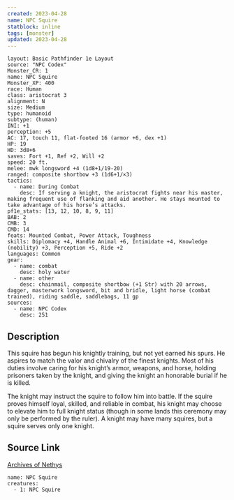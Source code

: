 ```yaml
---
created: 2023-04-28
name: NPC Squire
statblock: inline
tags: [monster]
updated: 2023-04-28
---
```

```statblock
layout: Basic Pathfinder 1e Layout
source: "NPC Codex"
Monster_CR: 1
name: NPC Squire
Monster_XP: 400
race: Human
class: aristocrat 3
alignment: N
size: Medium
type: humanoid
subtype: (human)
INI: +1
perception: +5
AC: 17, touch 11, flat-footed 16 (armor +6, dex +1)
HP: 19
HD: 3d8+6
saves: Fort +1, Ref +2, Will +2
speed: 20 ft.
melee: mwk longsword +4 (1d8+1/19-20)
ranged: composite shortbow +3 (1d6+1/×3)
tactics:
  - name: During Combat
    desc: If serving a knight, the aristocrat fights near his master, making frequent use of flanking and aid another. He stays mounted to take advantage of his horse’s attacks.
pf1e_stats: [13, 12, 10, 8, 9, 11]
BAB: 2
CMB: 3
CMD: 14
feats: Mounted Combat, Power Attack, Toughness
skills: Diplomacy +4, Handle Animal +6, Intimidate +4, Knowledge (nobility) +3, Perception +5, Ride +2
languages: Common
gear:
  - name: combat
    desc: holy water
  - name: other
    desc: chainmail, composite shortbow (+1 Str) with 20 arrows, dagger, masterwork longsword, bit and bridle, light horse (combat trained), riding saddle, saddlebags, 11 gp
sources:
  - name: NPC Codex
    desc: 251
```
## Description
This squire has begun his knightly training, but not yet earned his spurs. He aspires to match the valor and chivalry of the finest knights. Most of his duties involve caring for his knight’s armor, weapons, and horse, holding prisoners taken by the knight, and giving the knight an honorable burial if he is killed.

The knight may instruct the squire to follow him into battle. If the squire proves himself loyal, skilled, and reliable in combat, his knight may choose to elevate him to full knight status (though in some lands this ceremony may only be performed by the ruler). A knight may have many squires, but a squire serves only one knight.
## Source Link
[Archives of Nethys](https://aonprd.com/NPCDisplay.aspx?ItemName=Squire)
```encounter-table
name: NPC Squire
creatures:
  - 1: NPC Squire
```
